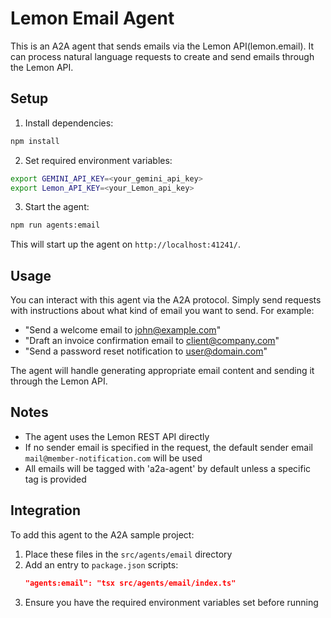 # Lemon Email Agent

This is an A2A agent that sends emails via the Lemon API(lemon.email). It can process natural language requests to create and send emails through the Lemon API.

## Setup

1. Install dependencies:
```bash
npm install
```

2. Set required environment variables:
```bash
export GEMINI_API_KEY=<your_gemini_api_key>
export Lemon_API_KEY=<your_Lemon_api_key>
```

3. Start the agent:
```bash
npm run agents:email
```

This will start up the agent on `http://localhost:41241/`.

## Usage

You can interact with this agent via the A2A protocol. Simply send requests with instructions about what kind of email you want to send. For example:

- "Send a welcome email to john@example.com"
- "Draft an invoice confirmation email to client@company.com"
- "Send a password reset notification to user@domain.com"

The agent will handle generating appropriate email content and sending it through the Lemon API.

## Notes

- The agent uses the Lemon REST API directly
- If no sender email is specified in the request, the default sender email `mail@member-notification.com` will be used
- All emails will be tagged with 'a2a-agent' by default unless a specific tag is provided

## Integration

To add this agent to the A2A sample project:

1. Place these files in the `src/agents/email` directory
2. Add an entry to `package.json` scripts:
   ```json
   "agents:email": "tsx src/agents/email/index.ts"
   ```
3. Ensure you have the required environment variables set before running